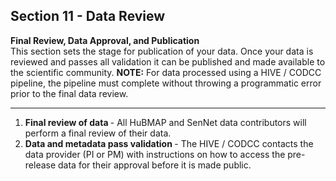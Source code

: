 ## Section 11 - Data Review

**Final Review, Data Approval, and Publication** <br>
This section sets the stage for publication of your data. Once your data is reviewed and passes all validation it can be published and made available to the scientific community.
**NOTE:** For data processed using a HIVE / CODCC pipeline, the pipeline must complete without throwing a programmatic error prior to the final data review.

<hr>

<ol>
  <li><b>Final review of data </b> - All HuBMAP and SenNet data contributors will perform a final review of their data. </li>
  <li><b>Data and metadata pass validation </b> - The HIVE / CODCC contacts the data provider (PI or PM) with instructions on how to access the pre-release data for their approval before it is made public. </li>
</ol>
